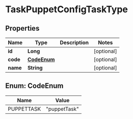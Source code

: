 

# TaskPuppetConfigTaskType

## Properties

Name | Type | Description | Notes
------------ | ------------- | ------------- | -------------
**id** | **Long** |  |  [optional]
**code** | [**CodeEnum**](#CodeEnum) |  |  [optional]
**name** | **String** |  |  [optional]



## Enum: CodeEnum

Name | Value
---- | -----
PUPPETTASK | &quot;puppetTask&quot;



